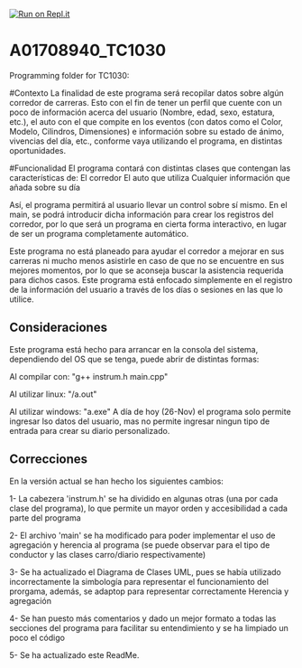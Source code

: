 [![Run on Repl.it](https://repl.it/badge/github/Ian326/A01708940_TC1030)](https://repl.it/github/Ian326/A01708940_TC1030)
# A01708940_TC1030
Programming folder for TC1030:

#Contexto
La finalidad de este programa será recopilar datos sobre algún corredor de carreras. Esto con el fin de tener un perfil que cuente con un poco de información acerca del usuario (Nombre, edad, sexo, estatura, etc.), el auto con el que compite en los eventos (con datos como el Color, Modelo, Cilindros, Dimensiones) e información sobre su estado de ánimo, vivencias del día, etc., conforme vaya utilizando el programa, en distintas oportunidades.

#Funcionalidad
El programa contará con distintas clases que contengan las características de:
  El corredor
  El auto que utiliza
  Cualquier información que añada sobre su día

Así, el programa permitirá al usuario llevar un control sobre sí mismo. En el main, se podrá introducir dicha información para crear los registros del corredor, por lo que será un programa en cierta forma interactivo, en lugar de ser un programa completamente automático.

Este programa no está planeado para ayudar el corredor a mejorar en sus carreras ni mucho menos asistirle en caso de que no se encuentre en sus mejores momentos, por lo que se aconseja buscar la asistencia requerida para dichos casos. Este programa está enfocado simplemente en el registro de la información del usuario a través de los días o sesiones en las que lo utilice.

## Consideraciones
Este programa está hecho para arrancar en la consola del sistema, dependiendo del OS que se tenga, puede abrir de distintas formas:

Al compilar con:
    "g++ instrum.h main.cpp"

Al utilizar linux:
      "/a.out"

Al utilizar windows:
      "a.exe"
A día de hoy (26-Nov) el programa solo permite ingresar lso datos del usuario, mas no permite ingresar ningun tipo de entrada para crear su diario personalizado.

## Correcciones
En la versión actual se han hecho los siguientes cambios:

1- La cabezera 'instrum.h' se ha dividido en algunas otras (una por cada clase del programa), lo que permite un mayor orden y accesibilidad a cada parte del programa

2- El archivo 'main' se ha modificado para poder implementar el uso de agregación y herencia al programa (se puede observar para el tipo de conductor y las clases carro/diario respectivamente)

3- Se ha actualizado el Diagrama de Clases UML, pues se había utilizado incorrectamente la simbología para representar el funcionamiento del prorgama, además, se adaptop para representar correctamente Herencia y agregación

4- Se han puesto más comentarios y dado un mejor formato a todas las secciones del programa para facilitar su entendimiento y se ha limpiado un poco el código

5- Se ha actualizado este ReadMe.
